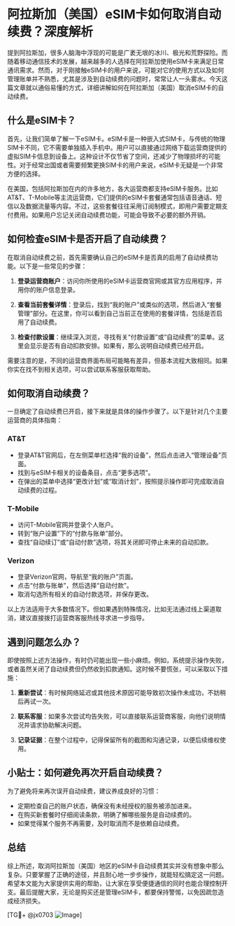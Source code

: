# 阿拉斯加（美国）eSIM卡如何取消自动续费？深度解析

提到阿拉斯加，很多人脑海中浮现的可能是广袤无垠的冰川、极光和荒野探险。而随着移动通信技术的发展，越来越多的人选择在阿拉斯加使用eSIM卡来满足日常通讯需求。然而，对于刚接触eSIM卡的用户来说，可能对它的使用方式以及如何管理账单并不熟悉，尤其是涉及到自动续费的问题时，常常让人一头雾水。今天这篇文章就以通俗易懂的方式，详细讲解如何在阿拉斯加（美国）取消eSIM卡的自动续费。

## 什么是eSIM卡？

首先，让我们简单了解一下eSIM卡。eSIM卡是一种嵌入式SIM卡，与传统的物理SIM卡不同，它不需要单独插入手机中。用户可以直接通过网络下载运营商提供的虚拟SIM卡信息到设备上。这种设计不仅节省了空间，还减少了物理损坏的可能性。对于经常出国或者需要频繁更换SIM卡的用户来说，eSIM卡无疑是一个非常方便的选择。

在美国，包括阿拉斯加在内的许多地方，各大运营商都支持eSIM卡服务。比如AT&T、T-Mobile等主流运营商，它们提供的eSIM卡套餐通常包括语音通话、短信以及数据流量等内容。不过，这些套餐往往采用订阅制模式，即用户需要定期支付费用。如果用户忘记关闭自动续费功能，可能会导致不必要的额外开销。

## 如何检查eSIM卡是否开启了自动续费？

在取消自动续费之前，首先需要确认自己的eSIM卡是否真的启用了自动续费功能。以下是一些常见的步骤：

1. **登录运营商账户**：访问你所使用的eSIM卡运营商官网或其官方应用程序，并用你的账户信息登录。
   
2. **查看当前套餐详情**：登录后，找到“我的账户”或类似的选项，然后进入“套餐管理”部分。在这里，你可以看到自己当前正在使用的套餐详情，包括是否启用了自动续费。

3. **检查付款设置**：继续深入浏览，寻找有关“付款设置”或“自动续费”的菜单。这里会显示是否有自动扣款安排。如果有，那么说明自动续费已经开启。

需要注意的是，不同的运营商界面布局可能略有差异，但基本流程大致相同。如果你实在找不到相关选项，可以尝试联系客服获取帮助。

## 如何取消自动续费？

一旦确定了自动续费已开启，接下来就是具体的操作步骤了。以下是针对几个主要运营商的具体指南：

### AT&T
- 登录AT&T官网后，在左侧菜单栏选择“我的设备”，然后点击进入“管理设备”页面。
- 找到与eSIM卡相关的设备条目，点击“更多选项”。
- 在弹出的菜单中选择“更改计划”或“取消计划”，按照提示操作即可完成取消自动续费的过程。

### T-Mobile
- 访问T-Mobile官网并登录个人账户。
- 转到“账户设置”下的“付款与账单”部分。
- 查找“自动续订”或“自动付款”选项，将其关闭即可停止未来的自动扣款。

### Verizon
- 登录Verizon官网，导航至“我的账户”页面。
- 点击“付款与账单”，然后选择“自动付款”。
- 取消勾选所有相关的自动付款选项，并保存更改。

以上方法适用于大多数情况下。但如果遇到特殊情况，比如无法通过线上渠道取消，建议直接拨打运营商客服热线寻求进一步指导。

## 遇到问题怎么办？

即使按照上述方法操作，有时仍可能出现一些小麻烦。例如，系统提示操作失败，或者虽然关闭了自动续费但仍然收到扣款通知。这时候不要慌张，可以采取以下措施：

1. **重新尝试**：有时候网络延迟或其他技术原因可能导致初次操作未成功，不妨稍后再试一次。
   
2. **联系客服**：如果多次尝试均告失败，可以直接联系运营商客服，向他们说明情况并请求协助解决问题。

3. **记录证据**：在整个过程中，记得保留所有的截图和沟通记录，以便后续维权使用。

## 小贴士：如何避免再次开启自动续费？

为了避免将来再次误开自动续费，建议养成良好的习惯：

- 定期检查自己的账户状态，确保没有未经授权的服务被添加进来。
- 在购买新套餐时仔细阅读条款，明确了解哪些服务是自动续费的。
- 如果觉得某个服务不再需要，及时取消而不是依赖自动续费。

## 总结

综上所述，取消阿拉斯加（美国）地区的eSIM卡自动续费其实并没有想象中那么复杂。只要掌握了正确的途径，并且耐心地一步步操作，就能轻松搞定这一问题。希望本文能为大家提供实用的帮助，让大家在享受便捷通信的同时也能合理控制开支。最后提醒大家，无论是购买还是管理eSIM卡，都要保持警惕，以免因疏忽造成经济损失。

[TG💪+ @jx0703 ![Image](https://github.com/user-attachments/assets/dbca1d08-cadb-493c-b0ec-ad6f7a83f270)]
